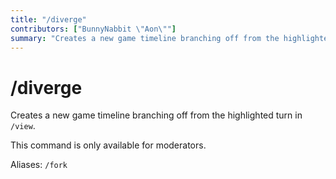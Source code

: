 ```yaml
---
title: "/diverge"
contributors: ["BunnyNabbit \"Aon\""]
summary: "Creates a new game timeline branching off from the highlighted turn in /view."
---
```


# /diverge

Creates a new game timeline branching off from the highlighted turn in `/view`.

This command is only available for moderators.

Aliases: `/fork`
